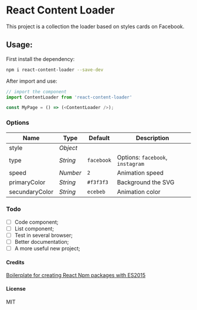 # React Content Loader

This project is a collection the loader based on styles cards on Facebook.

## Usage: 

First install the dependency:
```sh
npm i react-content-loader --save-dev
```

After import and use:
```js
// import the component
import ContentLoader from 'react-content-loader'

const MyPage = () => (<ContentLoader />);
```

### Options

| Name | Type | Default | Description |
|---|---|---|---|
| style | _Object_ |  |  |
| type | _String_ | `facebook` | Options: `facebook`, `instagram` |
| speed | _Number_ | `2` | Animation speed |
| primaryColor | _String_ | `#f3f3f3` | Background the SVG | 
| secundaryColor | _String_ | `ecebeb` | Animation color | 


### Todo
- [ ] Code component;
- [ ] List component;
- [ ] Test in several browser;
- [ ] Better documentation;
- [ ] A more useful new project;

#### Credits

[Boilerplate for creating React Npm packages with ES2015](https://github.com/juliancwirko/react-npm-boilerplate)

#### License

MIT
